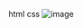 html css
![image](https://github.com/MACHNGOCXUAN/HTML_CSS_JS/assets/134997280/29ccbbe3-e61f-47e5-9852-52aead23c7e8)
